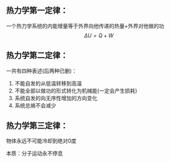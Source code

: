 ## 热力学第一定律：

一个热力学系统的内能增量等于外界向他传递的热量+外界对他做的功
$$\Delta U=Q+W$$

## 热力学第二定律：

一共有四种表述(后两种已删)：
1. 不能自发的从低温转移到高温
2. 不能全部以做功的形式转化为机械能(一定会产生损耗)
3. 系统自发的向无序性增加的方向变化
4. 系统总熵不会减少

## 热力学第三定律：

物体永远不可能冷却到绝对0度

本质：分子运动永不停息